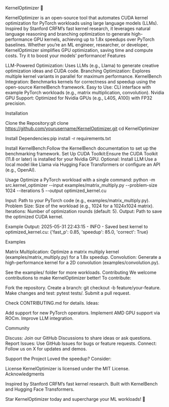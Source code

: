 KernelOptimizer 🚀

KernelOptimizer is an open-source tool that automates CUDA kernel optimization for PyTorch workloads using large language models (LLMs). Inspired by Stanford CRFM’s fast kernel research, it leverages natural language reasoning and branching optimization to generate high-performance GPU kernels, achieving up to 1.8x speedups over PyTorch baselines.
Whether you’re an ML engineer, researcher, or developer, KernelOptimizer simplifies GPU optimization, saving time and compute costs. Try it to boost your models’ performance!
Features

LLM-Powered Optimization: Uses LLMs (e.g., Llama) to generate creative optimization ideas and CUDA code.
Branching Optimization: Explores multiple kernel variants in parallel for maximum performance.
KernelBench Integration: Benchmarks kernels for correctness and speedup using the open-source KernelBench framework.
Easy to Use: CLI interface with example PyTorch workloads (e.g., matrix multiplication, convolution).
Nvidia GPU Support: Optimized for Nvidia GPUs (e.g., L40S, A100) with FP32 precision.

Installation

Clone the Repository:git clone https://github.com/yourusername/KernelOptimizer.git
cd KernelOptimizer


Install Dependencies:pip install -r requirements.txt


Install KernelBench:Follow the KernelBench documentation to set up the benchmarking framework.
Set Up CUDA Toolkit:Ensure the CUDA Toolkit (11.8 or later) is installed for your Nvidia GPU.
Optional: Install LLM:Use a local model like Llama via Hugging Face Transformers or configure an API (e.g., OpenAI).

Usage
Optimize a PyTorch workload with a single command:
python -m src.kernel_optimizer --input examples/matrix_multiply.py --problem-size 1024 --iterations 5 --output optimized_kernel.cu


Input: Path to your PyTorch code (e.g., examples/matrix_multiply.py).
Problem Size: Size of the workload (e.g., 1024 for a 1024x1024 matrix).
Iterations: Number of optimization rounds (default: 5).
Output: Path to save the optimized CUDA kernel.

Example Output:
2025-05-31 22:43:15 - INFO - Saved best kernel to optimized_kernel.cu: {'fast_p': 0.85, 'speedup': 85.0, 'correct': True}

Examples

Matrix Multiplication: Optimize a matrix multiply kernel (examples/matrix_multiply.py) for a 1.8x speedup.
Convolution: Generate a high-performance kernel for a 2D convolution (examples/convolution.py).

See the examples/ folder for more workloads.
Contributing
We welcome contributions to make KernelOptimizer better! To contribute:

Fork the repository.
Create a branch: git checkout -b feature/your-feature.
Make changes and test: pytest tests/.
Submit a pull request.

Check CONTRIBUTING.md for details. Ideas:

Add support for new PyTorch operators.
Implement AMD GPU support via ROCm.
Improve LLM integration.

Community

Discuss: Join our GitHub Discussions to share ideas or ask questions.
Report Issues: Use GitHub Issues for bugs or feature requests.
Connect: Follow us on X for updates and demos.

Support the Project
Loved the speedup? Consider:

License
KernelOptimizer is licensed under the MIT License.
Acknowledgments

Inspired by Stanford CRFM’s fast kernel research.
Built with KernelBench and Hugging Face Transformers.


Star KernelOptimizer today and supercharge your ML workloads! 🚀

